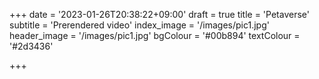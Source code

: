 +++
date = '2023-01-26T20:38:22+09:00'
draft = true
title = 'Petaverse'
subtitle = 'Prerendered video'
index_image = '/images/pic1.jpg'
header_image = '/images/pic1.jpg'
bgColour = '#00b894'
textColour = '#2d3436'

+++